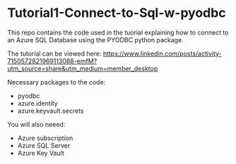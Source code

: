 # Tutorial1-Connect-to-Sql-w-pyodbc

This repo contains the code used in the tuorial explaining how to connect to an Azure SQL Database using the PYODBC python package.

The tutorial can be viewed here: https://www.linkedin.com/posts/activity-7150572821969113088-emfM?utm_source=share&utm_medium=member_desktop

Necessary packages to the code:
- pyodbc
- azure.identity
- azure.keyvault.secrets

You will also neeed:
- Azure subscription
- Azure SQL Server
- Azure Key Vault
